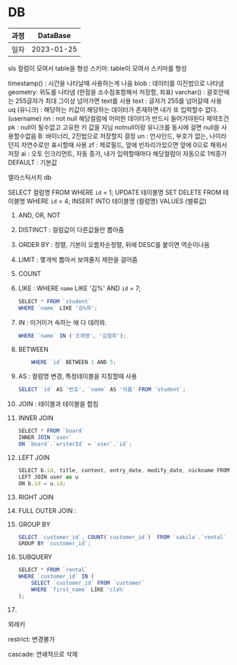 # DB

| 과정 | DataBase |
| --- | --- |
| 일자 | 2023-01-25 |

sls
컬럼이 모여서 table을 형성
스키마: table이 모여서 스키마를 형성

timestamp() : 시간을 나타날때 사용하는게 나음
blob : 데이터를 이진법으로 나타냄
geometry: 위도를 나타냄 (한점을 소수점포함해서 저장함, 좌표)
varchar() : 괄호안에는 255글자가 최대 그이상 넘어가면 text를 사용
text : 글자가 255를 넘어갈때 사용
uq (유니크) : 해당하는 키값이 해당하는 데이터가 존재하면 내가 또 입력할수 없다. (username)
nn : not null 해당컬럼에 어떠한 데이터가 반드시 들어가야된다 제약조건
pk : null이 될수없고 고유한 키 값을 지님
notnull이랑 유니크를 동시에 걸면 null을 사용할수없음
B: 바이너리, 2진법으로 저장할지 결정
un : 언사인드, 부호가 없는, 나이라던지 자연수로만 표시할때 사용
zf : 제로필드, 앞에 빈자리가있으면 앞에 0으로 채워서 저장
ai : 오토 인크리먼트, 자동 증가, 내가 입력할때마다 해당컬럼이 자동으로 1씩증가
DEFAULT : 기본값

엘라스틱서치 db

SELECT 컬럼명 FROM WHERE `id` = 1;
UPDATE 테이블명 SET
DELETE FROM 테이블명 WHERE `id` = 4;
INSERT INTO 테이블명 (컬럼명) VALUES (밸류값)

1. AND, OR, NOT 
2. DISTINCT : 컬럼값이 다른값들만 뽑아줌
3. ORDER BY : 정렬, 기본이 오름차순정렬, 뒤에 DESC를 붙이면 역순이나옴
4. LIMIT : 몇개씩 뽑아서 보여줄지 제한을 걸어줌
5. COUNT 
6. LIKE : WHERE `name` LIKE '김%' AND `id` = 7; 
    
    ```jsx
    SELECT * FROM `student`
    WHERE `name` LIKE '김%희';
    ```
    
7. IN : 이거이거 속하는 애 다 데려와. 
    
    ```jsx
    WHERE `name` IN ('조재영', '김철희');
    ```
    
8. BETWEEN  
    
    ```jsx
    	WHERE `id` BETWEEN 1 AND 5;
    ```
    
9. AS : 컬럼명 변경, 특정테이블을 지칭할때 사용 
    
    ```jsx
    SELECT `id` AS '번호', `name` AS '이름' FROM `student`;  
    ```
    
10. JOIN : 테이블과 테이블을 합침
11. INNER JOIN 
    
    ```jsx
    SELECT * FROM `board`
    INNER JOIN `user`
    ON `board`.`writerId` = `user`.`id`;
    ```
    
12. LEFT JOIN
    
    ```jsx
    SELECT b.id, title, content, entry_date, modify_date, nickname FROM board as b
    LEFT JOIN user as u
    ON b.id = u.id;
    ```
    
13. RIGHT JOIN
14. FULL OUTER JOIN : 
15. GROUP BY 
    
    ```jsx
    SELECT `customer_id`, COUNT(`customer_id`)  FROM `sakila`.`rental`
    GROUP BY `customer_id`;
    ```
    

1. SUBQUERY
    
    ```jsx
    SELECT * FROM `rental`
    WHERE `customer_id` IN (
    	SELECT `customer_id` FROM `customer`
        WHERE `first_name` LIKE 'cla%'
    );
    ```
    
2. 

외래키

restrict: 변경불가

cascade: 연쇄적으로 삭제